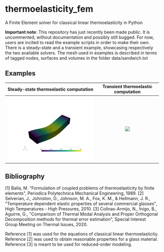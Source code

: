 # thermoelasticity_fem
A Finite Element solver for classical linear thermoelasticity in Python

**Important note**: This repository has just recently been made public. It is uncommented, without documentation and 
possibly still bugged. For now, users are incited to read the example scripts in order to make their own. There is a 
steady-state and a transient example, showcasing respectively the two available solvers. The mesh used in examples is 
described in terms of tagged nodes, surfaces and volumes in the folder data/sandwich.txt

## Examples
|                                      Steady-state thermoelastic computation                                      |                                           Transient thermoelastic computation                                            |
|:----------------------------------------------------------------------------------------------------------------:|:------------------------------------------------------------------------------------------------------------------------:|
| <img src="https://github.com/rcapillon/thermoelasticity_fem/blob/main/readme_files/steadystate.png" width="400"> | <img src="https://github.com/rcapillon/thermoelasticity_fem/blob/main/readme_files/transient_animation.gif" width="400"> |

## Bibliography
[1] Balla, M. “Formulation of coupled problems of thermoelasticity by finite elements", 
Periodica Polytechnica Mechanical Engineering, 1989.
[2] Selverian, J., Johnston, D., Johnson, M. A., Fox, K. M., & Hellmann, J. R.,
"Temperature dependent elastic properties of several commercial glasses", 
High Temperatures - High Pressures, 2010.
[3] Colinas-Armijo, N., Inigo, B., Aguirre, G., 
"Comparison of Thermal Modal Analysis and Proper Orthogonal Decomposition methods for thermal error estimation", 
Special Interest Group Meeting on Thermal Issues, 2020. 

Reference [1] was used for the equations of classical linear thermoelasticity. Reference [2] was used to obtain
reasonable properties for a glass material. Reference [3] is meant to be used for reduced-order modeling.
